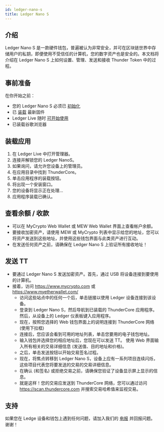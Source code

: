 ```yaml
---
id: ledger-nano-s
title: Ledger Nano S
---
```

## 介绍
Ledger Nano S 是一款硬件钱包，普遍被认为非常安全，并可在区块链世界中存储用户的私钥，即便使用不受信任的计算机，您的数字资产也是安全的。本文档将介绍在 Ledger Nano S 上如何设置、管理、发送和接收 Thunder Token 中的过程。

## 事前准备
在你开始之前：
- 您的 Ledger Nano S 必须已 [初始化](https://support.ledgerwallet.com/hc/en-us/articles/360000613793) 
- 已 [装载](https://support.ledgerwallet.com/hc/en-us/articles/360002731113-Update-Ledger-Nano-S-firmware) 最新固件
- Ledger Live 随时 [可开始使用](https://support.ledgerwallet.com/hc/en-us/articles/360006395233-Take-your-first-steps)
- 已装载谷歌浏览器 

## 装载应用
1. 在 Ledger Live 中打开管理器。
2. 连接并解锁您的 Ledger NanoS。
3. 如果询问，请允许您设备上的管理员。
4. 在应用目录中找到 ThunderCore。
5. 单击应用程序的装载按钮。
6. 将出现一个安装窗口。
7. 您的设备将显示正在处理...
8. 应用程序装载已确认。

## 查看余额 / 收款
- 可以在 MyCrypto Web Wallet 或 MEW Web Wallet 界面上查看帐户余额。
- 要接收加密资产，请使用 MEW 或 MyCrypto 列表中显示给您的地址，您可以将资产发送到这些地址，并使用这些钱包界面与此类资产进行互动。
- 在发送任何资产之前，请确保在 Ledger Nano S 上验证所有接收地址！

## 发送 TT
- 要通过 Ledger Nano S 发送加密资产。首先，通过 USB 将设备连接到要使用的计算机。
- 接着，访问 https://www.mycrypto.com 或 https://www.myetherwallet.com/
    - 访问这些站点中的任何一个后，单击链接以使用 Ledger 设备连接到该设备。
    - 登录到 Ledger Nano S，然后导航到已装载的 ThunderCore 应用程序。 然后，从设备上的 Ledger 仪表板键入应用程序。
    - 现在，按照您选择的 Web 钱包界面上的说明连接到 ThunderCore 网络(使用下拉框)
    - 连接后，您应该会看到可用的地址列表，单击您要用的电子钱包地址。
    - 输入钱包并选择您的相应地址后，您现在可以发送 TT。 使用 Web 界面输入所有相关的交易详细信息 (发送值、目的地址和价格)。
    - 之后，单击发送按钮以开始交易签名过程。
    - 现在，将焦点转移到 Ledger Nano S，设备上应有一系列项目连续闪烁，这些项目代表您将要发送的交易的交易详细信息。
    - 在确认 (和签名) 或拒绝交易之前，请确保您验证了设备显示屏上显示的信息。 
    - 就是这样！您的交易应发送到 ThunderCore 网络，您可以通过访问 https://scan.thundercore.com 并搜索交易哈希值来监视交易。
      
## 支持
如果您在 Ledge 设备和钱包上遇到任何问题，请加入我们的 [电报](http://t.me/thunder_official) 并回报问题。 谢谢！ 
